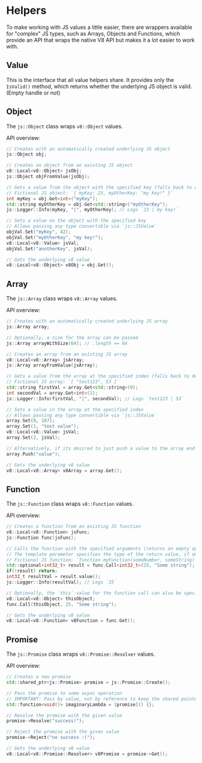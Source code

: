 # Helpers

To make working with JS values a little easier, there are wrappers available for "complex" JS types, such as Arrays, Objects and Functions,
which provide an API that wraps the native V8 API but makes it a lot easier to work with.

## Value

This is the interface that all value helpers share. It provides only the `IsValid()` method,
which returns whether the underlying JS object is valid. (Empty handle or not)

## Object

The `js::Object` class wraps `v8::Object` values.

API overview:
```cpp
// Creates with an automatically created underlying JS object
js::Object obj;

// Creates an object from an existing JS object
v8::Local<v8::Object> jsObj;
js::Object objFromValue(jsObj);

// Gets a value from the object with the specified key (falls back to default constructor if conversion failed)
// Fictional JS object: `{ myKey: 23, myOtherKey: "my key!" }`
int myKey = obj.Get<int>("myKey");
std::string myOtherKey = obj.Get<std::string>("myOtherKey");
js::Logger::Info(myKey, "|", myOtherKey); // Logs `23 | my key!`

// Sets a value on the object with the specified key
// Allows passing any type convertible via `js::JSValue`
objVal.Set("myKey", 42);
objVal.Set("myOtherKey", "my key!");
v8::Local<v8::Value> jsVal;
objVal.Set("anotherKey", jsVal);

// Gets the underlying v8 value
v8::Local<v8::Object> v8Obj = obj.Get();
```

## Array

The `js::Array` class wraps `v8::Array` values.

API overview:
```cpp
// Creates with an automatically created underlying JS array
js::Array array;

// Optionally, a size for the array can be passed
js::Array arrayWithSize(64); // .length == 64

// Creates an array from an existing JS array
v8::Local<v8::Array> jsArray;
js::Array arrayFromValue(jsArray);

// Gets a value from the array at the specified index (falls back to default constructor if conversion failed)
// Fictional JS array: `[ "test123", 53 ]`
std::string firstVal = array.Get<std::string>(0);
int secondVal = array.Get<int>(1);
js::Logger::Info(firstVal, "|", secondVal); // Logs `test123 | 53`

// Sets a value in the array at the specified index
// Allows passing any type convertible via `js::JSValue`
array.Set(0, 187);
array.Set(1, "test value");
v8::Local<v8::Value> jsVal;
array.Set(2, jsVal);

// Alternatively, if its desired to just push a value to the array end
array.Push("value");

// Gets the underlying v8 value
v8::Local<v8::Array> v8Array = array.Get();
```

## Function

The `js::Function` class wraps `v8::Function` values.

API overview:
```cpp
// Creates a function from an existing JS function
v8::Local<v8::Function> jsFunc;
js::Function func(jsFunc);

// Calls the function with the specified arguments (returns an empty optional if the call failed or the return value can't be converted to the type)
// The template parameter specifies the type of the return value, if omitted defaults to void (no return value)
// Fictional JS function: `function myFunction(someNumber, someString) { return someNumber + 10; }`
std::optional<int32_t> result = func.Call<int32_t>(25, "Some string");
if(!result) return;
int32_t resultVal = result.value();
js::Logger::Info(resultVal); // Logs `35`

// Optionally, the `this` value for the function call can also be specified as the first argument
v8::Local<v8::Object> thisObject;
func.Call(thisObject, 25, "Some string");

// Gets the underlying v8 value
v8::Local<v8::Function> v8Function = func.Get();
```

## Promise

The `js::Promise` class wraps `v8::Promise::Resolver` values.

API overview:
```cpp
// Creates a new promise
std::shared_ptr<js::Promise> promise = js::Promise::Create();

// Pass the promise to some async operation
// IMPORTANT: Pass by value, not by reference to keep the shared pointer alive!
std::function<void()> imaginaryLambda = [promise]() {};

// Resolve the promise with the given value
promise->Resolve("success!");

// Reject the promise with the given value
promise->Reject("no success :(");

// Gets the underlying v8 value
v8::Local<v8::Promise::Resolver> v8Promise = promise->Get();
```
